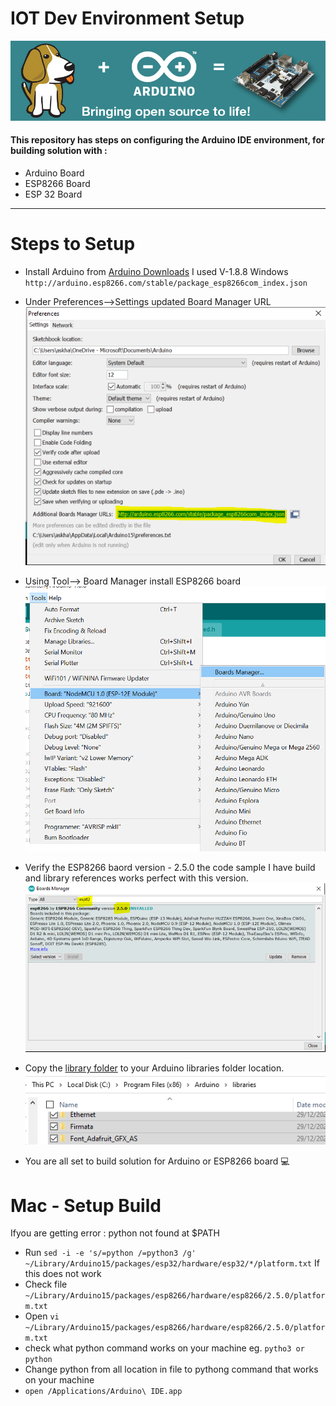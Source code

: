 # IOT Dev Environment Setup
![Arduino](https://github.com/khanasif1/IOT-Dev-Environment-Setup/blob/main/images/Banner7_Arduino.png)
#### This repository has steps on configuring the Arduino IDE environment, for building solution with :
* Arduino Board
* ESP8266 Board
* ESP 32 Board
  
<hr/>

# Steps to Setup
* Install Arduino from [Arduino Downloads](https://www.arduino.cc/en/Main/OldSoftwareReleases#00xx) I used V-1.8.8 Windows
`http://arduino.esp8266.com/stable/package_esp8266com_index.json`

* Under Preferences-->Settings updated Board Manager URL 
![Arduino](https://github.com/khanasif1/IOT-Dev-Environment-Setup/blob/main/images/ESP8266JsonUrl.PNG)

* Using Tool--> Board Manager install ESP8266 board
![Arduino](https://github.com/khanasif1/IOT-Dev-Environment-Setup/blob/main/images/AddBoard.PNG)

* Verify the ESP8266 baord version - 2.5.0 the code sample I have build and library references works perfect with this version.
![Arduino](https://github.com/khanasif1/IOT-Dev-Environment-Setup/blob/main/images/Esp8266BoardVersion.PNG)

* Copy the [library folder](https://github.com/khanasif1/IOT-Dev-Environment-Setup/blob/main/images/CopyLibraryFoldertoThis.PNG) to your Arduino libraries folder location.
![Arduino](https://github.com/khanasif1/IOT-Dev-Environment-Setup/blob/main/images/CopyLibraryFoldertoThis.PNG)

* You are all set to build solution for Arduino or ESP8266 board :computer:

# Mac - Setup Build
Ifyou are getting error : python  not found at $PATH

* Run  ` sed -i -e 's/=python /=python3 /g' ~/Library/Arduino15/packages/esp32/hardware/esp32/*/platform.txt `
If this does not work
* Check file `~/Library/Arduino15/packages/esp8266/hardware/esp8266/2.5.0/platform.txt`
* Open ` vi ~/Library/Arduino15/packages/esp8266/hardware/esp8266/2.5.0/platform.txt `
* check what python command works on your machine eg. ` pytho3 or python `
* Change python from all location in file to pythong command that works on your machine
* `open /Applications/Arduino\ IDE.app`
